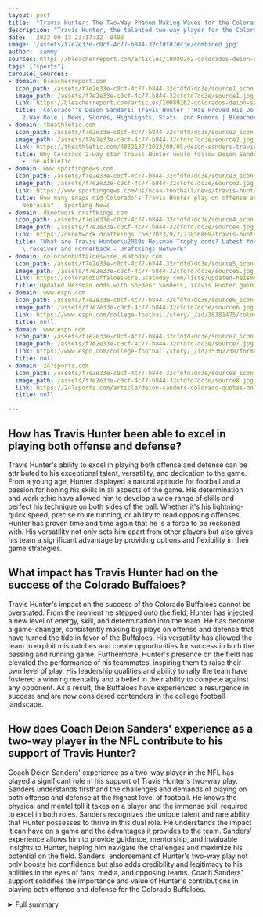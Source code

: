 ```yaml
---
layout: post
title:  "Travis Hunter: The Two-Way Phenom Making Waves for the Colorado Buffaloes"
description: "Travis Hunter, the talented two-way player for the Colorado Buffaloes, has been making headlines with his exceptional performance on offense and defense. Coached by Deion Sanders, Hunter has emerged as a key player for the Buffaloes, proving his doubters wrong and solidifying his status as one of the top players in college football."
date:   2023-09-13 23:17:32 -0400
image: '/assets/f7e2e33e-c0cf-4c77-b844-32cfdfd7dc3e/combined.jpg'
author: 'sammy'
sources: https://bleacherreport.com/articles/10089262-colorados-deion-sanders-travis-hunter-has-proved-his-dominance-earned-2-way-role https://www.espn.com/college-football/story/_/id/38381475/colorado-travis-hunter-deion-sanders-two-way-player https://theathletic.com/4832137/2023/09/05/deion-sanders-travis-hunter-colorado/ https://www.sportingnews.com/us/ncaa-football/news/travis-hunter-live-score-stats-highlights-colorado-nebraska/69ea7d714583d1b55aa2b786 https://www.espn.com/college-football/story/_/id/35302238/former-top-recruit-travis-hunter-follows-deion-sanders-colorado https://247sports.com/article/deion-sanders-colorado-quotes-on-travis-hunter-shedeur-sanders-pat-narduzzi-211329764/ https://dknetwork.draftkings.com/2023/9/2/23856809/travis-hunter-colorado-heisman-trophy-odds-two-way-player-offense-defense-statistics https://coloradobuffaloeswire.usatoday.com/lists/updated-heisman-trophy-odds-shedeur-sanders-travis-hunter-colorado-football/
tags: ["sports"]
carousel_sources:
- domain: bleacherreport.com
  icon_path: /assets/f7e2e33e-c0cf-4c77-b844-32cfdfd7dc3e/source1_icon.jpg
  image_path: /assets/f7e2e33e-c0cf-4c77-b844-32cfdfd7dc3e/source1.jpg
  link: https://bleacherreport.com/articles/10089262-colorados-deion-sanders-travis-hunter-has-proved-his-dominance-earned-2-way-role
  title: 'Colorado''s Deion Sanders: Travis Hunter ''Has Proved His Dominance,'' Earned
    2-Way Role | News, Scores, Highlights, Stats, and Rumors | Bleacher Report'
- domain: theathletic.com
  icon_path: /assets/f7e2e33e-c0cf-4c77-b844-32cfdfd7dc3e/source2_icon.jpg
  image_path: /assets/f7e2e33e-c0cf-4c77-b844-32cfdfd7dc3e/source2.jpg
  link: https://theathletic.com/4832137/2023/09/05/deion-sanders-travis-hunter-colorado/
  title: Why Colorado 2-way star Travis Hunter would follow Deion Sanders anywhere
    - The Athletic
- domain: www.sportingnews.com
  icon_path: /assets/f7e2e33e-c0cf-4c77-b844-32cfdfd7dc3e/source3_icon.jpg
  image_path: /assets/f7e2e33e-c0cf-4c77-b844-32cfdfd7dc3e/source3.jpg
  link: https://www.sportingnews.com/us/ncaa-football/news/travis-hunter-live-score-stats-highlights-colorado-nebraska/69ea7d714583d1b55aa2b786
  title: How many snaps did Colorado's Travis Hunter play on offense and defense against
    Nebraska? | Sporting News
- domain: dknetwork.draftkings.com
  icon_path: /assets/f7e2e33e-c0cf-4c77-b844-32cfdfd7dc3e/source4_icon.jpg
  image_path: /assets/f7e2e33e-c0cf-4c77-b844-32cfdfd7dc3e/source4.jpg
  link: https://dknetwork.draftkings.com/2023/9/2/23856809/travis-hunter-colorado-heisman-trophy-odds-two-way-player-offense-defense-statistics
  title: "What are Travis Hunter\u2019s Heisman Trophy odds? Latest for Colorado wide\
    \ receiver and cornerback - DraftKings Network"
- domain: coloradobuffaloeswire.usatoday.com
  icon_path: /assets/f7e2e33e-c0cf-4c77-b844-32cfdfd7dc3e/source5_icon.jpg
  image_path: /assets/f7e2e33e-c0cf-4c77-b844-32cfdfd7dc3e/source5.jpg
  link: https://coloradobuffaloeswire.usatoday.com/lists/updated-heisman-trophy-odds-shedeur-sanders-travis-hunter-colorado-football/
  title: Updated Heisman odds with Shedeur Sanders, Travis Hunter gaining steam
- domain: www.espn.com
  icon_path: /assets/f7e2e33e-c0cf-4c77-b844-32cfdfd7dc3e/source6_icon.jpg
  image_path: /assets/f7e2e33e-c0cf-4c77-b844-32cfdfd7dc3e/source6.jpg
  link: https://www.espn.com/college-football/story/_/id/38381475/colorado-travis-hunter-deion-sanders-two-way-player
  title: null
- domain: www.espn.com
  icon_path: /assets/f7e2e33e-c0cf-4c77-b844-32cfdfd7dc3e/source7_icon.jpg
  image_path: /assets/f7e2e33e-c0cf-4c77-b844-32cfdfd7dc3e/source7.jpg
  link: https://www.espn.com/college-football/story/_/id/35302238/former-top-recruit-travis-hunter-follows-deion-sanders-colorado
  title: null
- domain: 247sports.com
  icon_path: /assets/f7e2e33e-c0cf-4c77-b844-32cfdfd7dc3e/source8_icon.jpg
  image_path: /assets/f7e2e33e-c0cf-4c77-b844-32cfdfd7dc3e/source8.jpg
  link: https://247sports.com/article/deion-sanders-colorado-quotes-on-travis-hunter-shedeur-sanders-pat-narduzzi-211329764/
  title: null

---
```


## How has Travis Hunter been able to excel in playing both offense and defense?
Travis Hunter's ability to excel in playing both offense and defense can be attributed to his exceptional talent, versatility, and dedication to the game. From a young age, Hunter displayed a natural aptitude for football and a passion for honing his skills in all aspects of the game. His determination and work ethic have allowed him to develop a wide range of skills and perfect his technique on both sides of the ball. Whether it's his lightning-quick speed, precise route running, or ability to read opposing offenses, Hunter has proven time and time again that he is a force to be reckoned with. His versatility not only sets him apart from other players but also gives his team a significant advantage by providing options and flexibility in their game strategies.

## What impact has Travis Hunter had on the success of the Colorado Buffaloes?
Travis Hunter's impact on the success of the Colorado Buffaloes cannot be overstated. From the moment he stepped onto the field, Hunter has injected a new level of energy, skill, and determination into the team. He has become a game-changer, consistently making big plays on offense and defense that have turned the tide in favor of the Buffaloes. His versatility has allowed the team to exploit mismatches and create opportunities for success in both the passing and running game. Furthermore, Hunter's presence on the field has elevated the performance of his teammates, inspiring them to raise their own level of play. His leadership qualities and ability to rally the team have fostered a winning mentality and a belief in their ability to compete against any opponent. As a result, the Buffaloes have experienced a resurgence in success and are now considered contenders in the college football landscape.

## How does Coach Deion Sanders' experience as a two-way player in the NFL contribute to his support of Travis Hunter?
Coach Deion Sanders' experience as a two-way player in the NFL has played a significant role in his support of Travis Hunter's two-way play. Sanders understands firsthand the challenges and demands of playing on both offense and defense at the highest level of football. He knows the physical and mental toll it takes on a player and the immense skill required to excel in both roles. Sanders recognizes the unique talent and rare ability that Hunter possesses to thrive in this dual role. He understands the impact it can have on a game and the advantages it provides to the team. Sanders' experience allows him to provide guidance, mentorship, and invaluable insights to Hunter, helping him navigate the challenges and maximize his potential on the field. Sanders' endorsement of Hunter's two-way play not only boosts his confidence but also adds credibility and legitimacy to his abilities in the eyes of fans, media, and opposing teams. Coach Sanders' support solidifies the importance and value of Hunter's contributions in playing both offense and defense for the Colorado Buffaloes.



<details>
  <summary>Full summary</summary>
<p>Travis Hunter, the talented two-way player for the Colorado Buffaloes, has been making headlines with his exceptional performance on offense and defense. Coached by Deion Sanders, Hunter has been the subject of much discussion and debate, with skeptics questioning his ability to sustain playing both ways. However, Hunter has proven his doubters wrong and has emerged as a key player for the Buffaloes.</p>
<p>In their game against TCU, Hunter showcased his versatility and playmaking ability. He had an impressive stat line, with 11 catches for 119 yards on offense, as well as an interception and three tackles on defense. This performance made him the first player in the past 20 seasons to have 100 receiving yards and a pick in the same game.</p>
<p>Hunter's impact on the field goes beyond his individual stats. He has been instrumental in the Buffaloes' success, playing 129 of 158 offensive snaps, 136 of 142 defensive snaps, and 9 special teams snaps in just two games. His ability to contribute in multiple positions has earned him playing time and the respect of his teammates and coaches.</p>
<p>Coach Deion Sanders has been a vocal supporter of Hunter's two-way play. He believes that Hunter has earned his playing time and that his talent is on full display for the country to see. Sanders, who also played both offense and defense in the NFL, understands the challenges and the impact it can have on a game.</p>
<p>Travis Hunter's performance has drawn comparisons to other players who have excelled in playing both offense and defense. His athleticism, skill set, and work ethic have impressed not only his coaches but also opposing coaches such as Jay Norvell of Colorado State.</p>
<p>Despite the skepticism surrounding his ability to sustain playing both ways, Hunter has shown no signs of slowing down. He has become a key player for the Buffaloes and has emerged as a contender in the Heisman Trophy race.</p>
<p>With each game, Hunter continues to impress and solidify his status as one of the top players in college football. His impact on both offense and defense cannot be overlooked, and he is sure to leave a lasting legacy at Colorado.</p>
<p>As Travis Hunter's journey unfolds, all eyes will be on him, eager to witness his next remarkable performance. With Coach Deion Sanders by his side, Hunter's potential seems limitless, and the future looks bright for the Colorado Buffaloes.</p>
</details>
